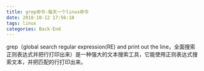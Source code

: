 ```yaml
---
title: grep命令-每天一个linux命令
date: 2018-10-12 17:56:18
tags: linux
categories: Back-End
---
```


grep（global search regular expression(RE) and print out the line，全面搜索正则表达式并把行打印出来）是一种强大的文本搜索工具，它能使用正则表达式搜索文本，并把匹配的行打印出来。


